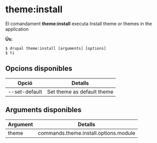# theme:install
El comandament **theme:install** executa Install theme or themes in the application

**Ús:**
```
$ drupal theme:install [arguments] [options] 
$ ti  
```

## Opcions disponibles
Opció | Detalls
-------|-------------
--set-default | Set theme as default theme

## Arguments disponibles
Argument | Detalls
---------|-------------
theme | commands.theme.install.options.module
